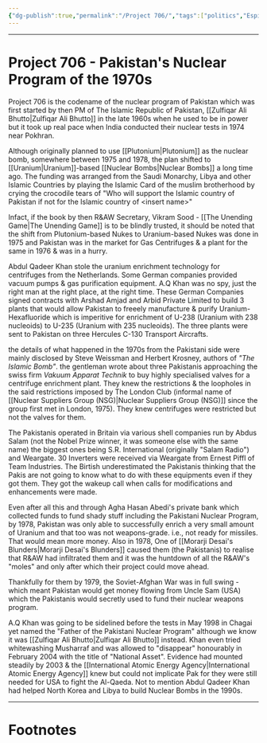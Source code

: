 ```yaml
---
{"dg-publish":true,"permalink":"/Project 706/","tags":["politics","Espionage"]}
---
```



---
# Project 706 - Pakistan's Nuclear Program of the 1970s
Project 706 is the codename of the nuclear program of Pakistan which was first started by then PM of The Islamic Republic of Pakistan, [[Zulfiqar Ali Bhutto\|Zulfiqar Ali Bhutto]] in the late 1960s when he used to be in power but it took up real pace when India conducted their nuclear tests in 1974 near Pokhran.

Although originally planned to use [[Plutonium\|Plutonium]] as the nuclear bomb, somewhere between 1975 and 1978, the plan shifted to [[Uranium\|Uranium]]-based [[Nuclear Bombs\|Nuclear Bombs]] a long time ago. The funding was arranged from the Saudi Monarchy, Libya and other Islamic Countries by playing the Islamic Card of the muslim brotherhood by crying the crocodile tears of "Who will support the Islamic country of Pakistan if not for the Islamic country of \<insert name\>" 

Infact, if the book by then R&AW Secretary, Vikram Sood - [[The Unending Game\|The Unending Game]] is to be blindly trusted, it should be noted that the shift from Plutonium-based Nukes to Uranium-based Nukes was done in 1975 and Pakistan was in the market for Gas Centrifuges & a plant for the same in 1976 & was in a hurry.

Abdul Qadeer Khan stole the uranium enrichment technology for centrifuges from the Netherlands. Some German companies provided vacuum pumps & gas purification equipment. A.Q Khan was no spy, just the right man at the right place, at the right time. These German Companies signed contracts with Arshad Amjad and Arbid Private Limited to build 3 plants that would allow Pakistan to freeely manufacture & purify Uranium-Hexafluoride which is imperitive for enrichment of U-238 (Uranium with 238 nucleoids) to U-235 (Uranium with 235 nucleoids). The three plants were sent to Pakistan on three Hercules C-130 Transport Aircrafts.

the details of what happened in the 1970s from the Pakistani side were mainly disclosed by Steve Weissman and Herbert Krosney, authors of *"The Islamic Bomb"*. the gentleman wrote about three Pakistanis approaching the swiss firm *Vakuum Apparat Technik* to buy highly specialised valves for a centrifuge enrichment plant. They knew the restrictions & the loopholes in the said restrictions imposed by The London Club (informal name of [[Nuclear Suppliers Group (NSG)\|Nuclear Suppliers Group (NSG)]] since the group first met in London, 1975). They knew centrifuges were restricted but not the valves for them.

The Pakistanis operated in Britain via various shell companies run by Abdus Salam (not the Nobel Prize winner, it was someone else with the same name) the biggest ones being S.R. International (originally "Salam Radio") and Weargate. 30 Inverters were received via Weargate from Ernest Piffl of Team Industries. The Birtish underestimated the Pakistanis thinking that the Pakis are not going to know what to do with these equipments even if they got them. They got the wakeup call when calls for modifications and enhancements were made. 

Even after all this and through Agha Hasan Abedi's private bank which collected funds to fund shady stuff including the Pakistani Nuclear Program, by 1978, Pakistan was only able to successfully enrich a very small amount of Uranium and that too was not weapons-grade. i.e., not ready for missiles. That would mean more money. Also in 1978, One of [[Morarji Desai's Blunders\|Morarji Desai's Blunders]] caused them (the Pakistanis) to realise that R&AW had infiltrated them and it was the huntdown of all the R&AW's "moles" and only after which their project could move ahead.

Thankfully for them by 1979, the Soviet-Afghan War was in full swing - which meant Pakistan would get money flowing from Uncle Sam (USA) which the Pakistanis would secretly used to fund their nuclear weapons program. 

A.Q Khan was going to be sidelined before the tests in May 1998 in Chagai yet named the "Father of the Pakistani Nuclear Program" although we know it was [[Zulfiqar Ali Bhutto\|Zulfiqar Ali Bhutto]] instead. Khan even tried whitewashing Musharraf and was allowed to "disappear" honourably in February 2004 with the title of "National Asset". Evidence had mounted steadily by 2003 & the [[International Atomic Energy Agency\|International Atomic Energy Agency]] knew but could not implicate Pak for they were still needed for USA to fight the Al-Qaeda. 
Not to mention Abdul Qadeer Khan had helped North Korea and Libya to build Nuclear Bombs in the 1990s.

---
# Footnotes